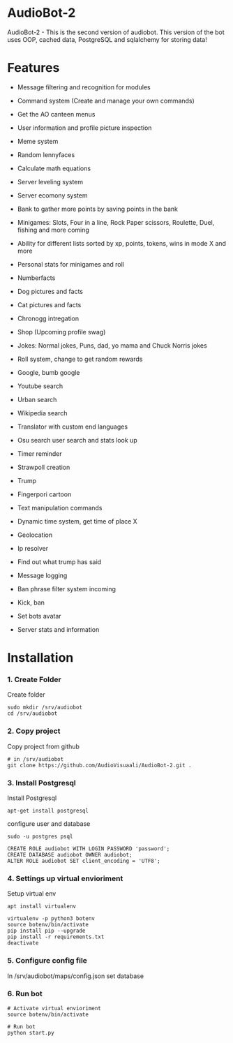 # AudioBot-2
AudioBot-2 - This is the second version of audiobot. This version of the bot uses OOP, cached data, PostgreSQL and sqlalchemy for storing data!

# Features


* Message filtering and recognition for modules

* Command system (Create and manage your own commands)
* Get the AO canteen menus
* User information and profile picture inspection
* Meme system
* Random lennyfaces
* Calculate math equations
* Server leveling system
* Server ecomony system
* Bank to gather more points by saving points in the bank
* Minigames: Slots, Four in a line, Rock Paper scissors, Roulette, Duel, fishing and more coming
* Ability for different lists sorted by xp, points, tokens, wins in mode X and more
* Personal stats for minigames and roll
* Numberfacts
* Dog pictures and facts
* Cat pictures and facts
* Chronogg intregation
* Shop (Upcoming profile swag)
* Jokes: Normal jokes, Puns, dad, yo mama and Chuck Norris jokes
* Roll system, change to get random rewards
* Google, bumb google
* Youtube search
* Urban search
* Wikipedia search
* Translator with custom end languages
* Osu search user search and stats look up
* Timer reminder
* Strawpoll creation
* Trump 
* Fingerpori cartoon
* Text manipulation commands
* Dynamic time system, get time of place X
* Geolocation
* Ip resolver
* Find out what trump has said
* Message logging
* Ban phrase filter system incoming
* Kick, ban
* Set bots avatar
* Server stats and information

# Installation

### 1. Create Folder

Create folder

```
sudo mkdir /srv/audiobot
cd /srv/audiobot
```

### 2. Copy project

Copy project from github
```
# in /srv/audiobot
git clone https://github.com/AudioVisuaali/AudioBot-2.git .
```

### 3. Install Postgresql

Install Postgresql

```
apt-get install postgresql
```

configure user and database

```
sudo -u postgres psql

CREATE ROLE audiobot WITH LOGIN PASSWORD 'password';
CREATE DATABASE audiobot OWNER audiobot;
ALTER ROLE audiobot SET client_encoding = 'UTF8';
```
### 4. Settings up virtual envioriment

Setup virtual env

```
apt install virtualenv

virtualenv -p python3 botenv
source botenv/bin/activate
pip install pip --upgrade
pip install -r requirements.txt
deactivate
```

### 5. Configure config file

In /srv/audiobot/maps/config.json set database 

### 6. Run bot

```
# Activate virtual envioriment
source botenv/bin/activate

# Run bot
python start.py
```


